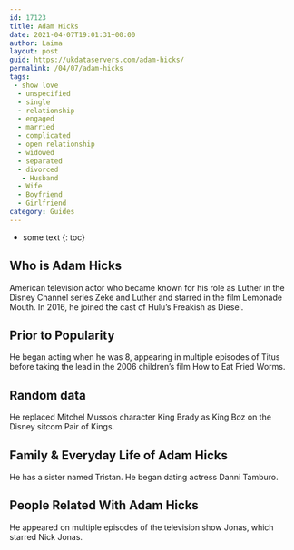 ```yaml
---
id: 17123
title: Adam Hicks
date: 2021-04-07T19:01:31+00:00
author: Laima
layout: post
guid: https://ukdataservers.com/adam-hicks/
permalink: /04/07/adam-hicks
tags:
 - show love
  - unspecified
  - single
  - relationship
  - engaged
  - married
  - complicated
  - open relationship
  - widowed
  - separated
  - divorced
   - Husband
  - Wife
  - Boyfriend
  - Girlfriend
category: Guides
---
```


* some text
{: toc}


## Who is Adam Hicks
                  
                  
                  
American television actor who became known for his role as Luther in the Disney Channel series Zeke and Luther and starred in the film Lemonade Mouth. In 2016, he joined the cast of Hulu&#8217;s Freakish as Diesel. 
                  
              
            
              
            
                
                
                
## Prior to Popularity
                  
                  
                  
He began acting when he was 8, appearing in multiple episodes of Titus before taking the lead in the 2006 children&#8217;s film How to Eat Fried Worms. 
                  
              
            
              
            
                
                
                
## Random data
                  
                  
                  
He replaced Mitchel Musso&#8217;s character King Brady as King Boz on the Disney sitcom Pair of Kings. 
                  
              
            
              
            
                
                
                
## Family & Everyday Life of Adam Hicks
                  
                  
                  
He has a sister named Tristan. He began dating actress Danni Tamburo. 
                  
              
            
              
            
                
                
                
## People Related With Adam Hicks
                  
                  
                  
He appeared on multiple episodes of the television show Jonas, which starred Nick Jonas. 
                  
              
            
              
            
                
              
            
              
              
            
            
              
            
          
          
          